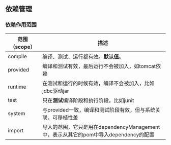 ## 依赖管理

### 依赖作用范围

| 范围 （scope） | 描述                                                                                                             |
| -------------- | ---------------------------------------------------------------------------------------------------------------- |
| compile      | 编译、测试、运行都有效。**默认值**。                                                         |
| provided       | 编译和测试有效，最后运行不会被加入，如tomcat依赖                                                       |
| runtime       | 在测试和运行的时候有效，编译不会被加入，比如jdbc驱动jar                                                 |
| test       | 只在**测试**编译阶段和执行阶段，比如junit                                                             |
| system       | 与provided一致，编译和测试阶段有效，但与系统关联，可移植性差                                                                               |
| import       | 导入的范围，它只是用在dependencyManagement中，表示从其它的pom中导入dependency的配置

